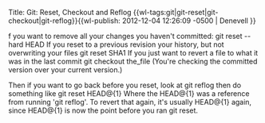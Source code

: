 Title: Git: Reset, Checkout and Reflog
{{wl-tags:git|git-reset|git-checkout|git-reflog}}{{wl-publish: 2012-12-04 12:26:09 -0500 | Denevell }}

f you want to remove all your changes you haven't committed:
     git reset --hard HEAD
If you reset to a previous revision your history, but not overwriting your files
     git reset SHA1
If you just want to revert a file to what it was in the last commit
     git checkout the_file
(You're checking the committed version over your current version.)

Then if you want to go back before you reset, look at git reflog then do something like
     git reset HEAD@{1} 
Where the HEAD@{1} was a reference from running 'git reflog'. To revert that again, it's usually HEAD@{1} again, since HEAD@{1} is now the point before you ran git reset. 

